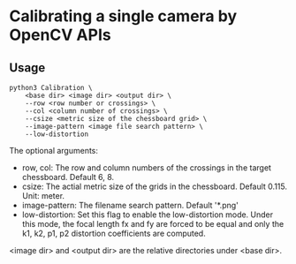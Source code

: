 # Calibrating a single camera by OpenCV APIs

## Usage

```
python3 Calibration \
    <base dir> <image dir> <output dir> \
    --row <row number or crossings> \
    --col <column number of crossings> \
    --csize <metric size of the chessboard grid> \
    --image-pattern <image file search pattern> \
    --low-distortion
```

The optional arguments:
- row, col: The row and column numbers of the crossings in the target chessboard. Default 6, 8.
- csize: The actial metric size of the grids in the chessboard. Default 0.115. Unit: meter.
- image-pattern: The filename search pattern. Default '*.png'
- low-distortion: Set this flag to enable the low-distortion mode. Under this mode, the focal length fx and fy are forced to be equal and only the k1, k2, p1, p2 distortion coefficients are computed.

\<image dir\> and \<output dir\> are the relative directories under \<base dir\>. 
